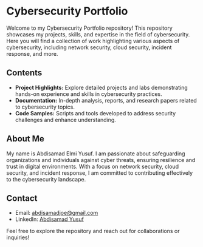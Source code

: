 # Cybersecurity Portfolio

Welcome to my Cybersecurity Portfolio repository! This repository showcases my projects, skills, and expertise in the field of cybersecurity. Here you will find a collection of work highlighting various aspects of cybersecurity, including network security, cloud security, incident response, and more.

## Contents

- **Project Highlights:** Explore detailed projects and labs demonstrating hands-on experience and skills in cybersecurity practices.
- **Documentation:** In-depth analysis, reports, and research papers related to cybersecurity topics.
- **Code Samples:** Scripts and tools developed to address security challenges and enhance understanding.

## About Me

My name is Abdisamad Elmi Yusuf. I am passionate about safeguarding organizations and individuals against cyber threats, ensuring resilience and trust in digital environments. With a focus on network security, cloud security, and incident response, I am committed to contributing effectively to the cybersecurity landscape.

## Contact

- Email: abdisamadjoe@gmail.com
- LinkedIn: [Abdisamad Yusuf](https://www.linkedin.com/in/abdisamadjoe/)

Feel free to explore the repository and reach out for collaborations or inquiries!

